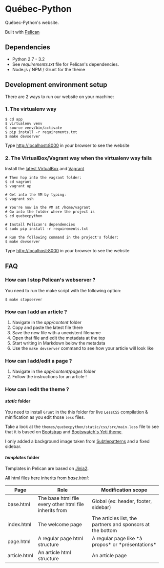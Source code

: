 # Québec-Python

Québec-Python's website.

Built with [Pelican](http://getpelican.com)

## Dependencies

* Python 2.7 - 3.2
* See *requirements.txt* file for Pelican's dependencies.
* Node.js / NPM / Grunt for the theme

## Development environment setup

There are 2 ways to run our website on your machine:

### 1. The virtualenv way

    $ cd app
    $ virtualenv venv
    $ source venv/bin/activate
    $ pip install -r requirements.txt
    $ make devserver

Type [http://localhost:8000](http://localhost:8000) in your browser to see the website

### 2. The VirtualBox/Vagrant way when the virtualenv way fails

Install the [latest VirtualBox](https://www.virtualbox.org/) and [Vagrant](http://www.vagrantup.com/)

    # Then hop into the vagrant folder:
    $ cd vagrant
    $ vagrant up

    # Get into the VM by typing:
    $ vagrant ssh

    # You're now in the VM at /home/vagrant
    # Go into the folder where the project is
    $ cd quebecpython

    # Install Pelican's dependencies
    $ sudo pip install -r requirements.txt

    # Run the following command in the project's folder:
    $ make devserver

Type [http://localhost:8000](http://localhost:8000) in your browser to see the website

## FAQ

### How can I stop Pelican's webserver ?

You need to run the make script with the following option:

    $ make stopserver

### How can I add an article ?

1. Navigate in the *app/content* folder
2. Copy and paste the latest file there
3. Save the new file with a unexistent filename
4. Open that file and edit the metadata at the top
5. Start writing in Markdown below the metadata
6. Use the ```make devserver``` command to see how your article will look like

### How can I add/edit a page ?

1. Navigate in the *app/content/pages* folder
2. Follow the instructions for an article !

### How can I edit the theme ?

#### *static* folder

You need to install ```Grunt``` in the this folder for live ```LessCSS``` compilation & minification as you edit those ```less``` files.

Take a look at the ```themes/quebecpython/static/css/src/main.less``` file to see that it is
based on [Bootstrap](http://getbootstrap.com/) and [Bootswatch's Yeti theme](http://bootswatch.com/yeti/).

I only added a background image taken from [Subtlepatterns](http://subtlepatterns.com/) and a fixed sidebar.

#### *templates* folder

Templates in Pelican are based on [Jinja2](http://jinja.pocoo.org/docs/).

All html files here inherits from *base.html*:

<table>
    <thead>
        <tr>
            <th>Page</th>
            <th>Role</th>
            <th>Modification scope</th>
        </tr>
    </thead>
    <tbody>
        <tr>
            <td>base.html</td>
            <td>The base html file every other html file inherits from</td>
            <td>Global (ex: header, footer, sidebar)</td>
        </tr>
        <tr>
            <td>index.html</td>
            <td>The welcome page</td>
            <td>The articles list, the partners and sponsors at the bottom</td>
        </tr>
        <tr>
            <td>page.html</td>
            <td>A regular page html structure</td>
            <td>A regular page like *à propos* or *présentations*</td>
        </tr>
        <tr>
            <td>article.html</td>
            <td>An article html structure</td>
            <td>An article page</td>
        </tr>
    </tbody>
</table>
